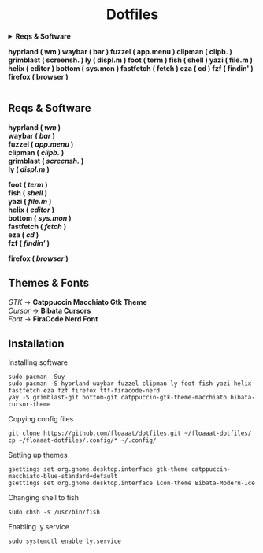 <h1 align="center">Dotfiles</h1>

<details>
  <summary><b>Reqs & Software</b><summary>
  <p><b>
    hyprland ( wm )
    waybar ( bar )
    fuzzel ( app.menu )
    clipman ( clipb. )
    grimblast ( screensh. )
    ly ( displ.m )
    foot ( term )
    fish ( shell )
    yazi ( file.m )
    helix ( editor )
    bottom ( sys.mon )
    fastfetch ( fetch )
    eza ( cd )
    fzf ( findin' )
    firefox ( browser )
  </b><p>
</details>

## Reqs & Software
**hyprland ( *wm* )**\
**waybar ( *bar* )**\
**fuzzel ( *app.menu* )**\
**clipman ( *clipb.* )**\
**grimblast ( *screensh.* )**\
**ly ( *displ.m* )**

**foot ( *term* )**\
**fish ( *shell* )**\
**yazi ( *file.m* )**\
**helix ( *editor* )**\
**bottom ( *sys.mon* )**\
**fastfetch ( *fetch* )**\
**eza ( *cd* )**\
**fzf ( *findin'* )**

**firefox ( *browser* )**
## Themes & Fonts
*GTK* -> **Catppuccin Macchiato Gtk Theme**\
*Cursor* -> **Bibata Cursors**\
*Font* -> **FiraCode Nerd Font**

## Installation
Installing software
```
sudo pacman -Suy
sudo pacman -S hyprland waybar fuzzel clipman ly foot fish yazi helix fastfetch eza fzf firefox ttf-firacode-nerd
yay -S grimblast-git bottom-git catppuccin-gtk-theme-macchiato bibata-cursor-theme
```
Copying config files
```
git clone https://github.com/floaaat/dotfiles.git ~/floaaat-dotfiles/
cp ~/floaaat-dotfiles/.config/* ~/.config/
```
Setting up themes
```
gsettings set org.gnome.desktop.interface gtk-theme catppuccin-macchiato-blue-standard+default
gsettings set org.gnome.desktop.interface icon-theme Bibata-Modern-Ice
```
Changing shell to fish
```
sudo chsh -s /usr/bin/fish
```
Enabling ly.service
```
sudo systemctl enable ly.service
```
